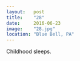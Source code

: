```yaml
---
layout:   post
title:    "28"
date:     2016-06-23
image:    "28.jpg"
location: "Blue Bell, PA"
---
```


Childhood sleeps.

